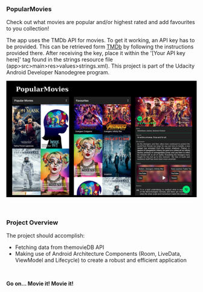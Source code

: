 ### PopularMovies

Check out what movies are popular and/or highest rated and add favourites to you collection!<br>

The app uses the TMDb API for movies. To get it working, an API key has to be provided. This can be retrieved form <a href='https://www.themoviedb.org/'>TMDb</a> by following the instructions provided there. After receiving the key, place it within the '<string name="api_key_value">[Your API key here]</string>' tag found in the strings resource file (app>src>main>res>values>strings.xml). This project is part of the Udacity Android Developer Nanodegree program.
<p align="left">
  <img src="img/popular_movies_app.png" width="700"/>
</p><br>

### Project Overview
The project should accomplish:<br>
<ul>
<li>Fetching data from themovieDB API</li>
<li>Making use of Android Architecture Components (Room, LiveData, ViewModel and Lifecycle) to create a robust and efficient application</li>
</ul><br>

<b>Go on... Movie it! Movie it!</b>
